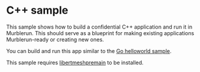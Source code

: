# C++ sample
This sample shows how to build a confidential C++ application and run it in Murblerun. This should serve as a blueprint for making existing applications Murblerun-ready or creating new ones.

You can build and run this app similar to the [Go helloworld sample](../helloworld/README.md).

This sample requires [libertmeshpremain](../../libertmeshpremain/README.md) to be installed.
